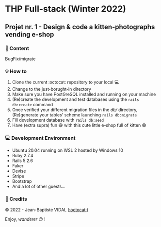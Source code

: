 # THP Full-stack (Winter 2022)
## Projet nr. 1 - Design & code a kitten-photographs vending e-shop

### :scroll: Content
  
BugFix/migrate

### :bulb: How to
  
1. Clone the current :octocat: repository to your local :computer:
2. Change to the just-borught-in directory
3. Make sure you have PostGreSQL installed and running on your machine
4. (Re)create the development and test databases using the ```rails db:create``` command
5. Once verified your different migration files in the _db/_ directory, (Re)generate your tables' scheme launching ```rails db:migrate```
6. Fill development database with ```rails db:seed``` 
7. Have (extra supra) fun :satisfied: with this cute little e-shop full of kitten :smile:

### :computer: Development Environment

- Ubuntu 20.04 running on WSL 2 hosted by Windows 10
- Ruby 2.7.4
- Rails 5.2.6
- Faker
- Devise
- Stripe
- Bootstrap
- And a lot of other guests...

### :closed_lock_with_key: Credits
  
&copy; 2022 - Jean-Baptiste VIDAL ([:octocat:](https://github.com/GibbZ-78))  
    
Enjoy, _wanderer_ :wink: !  
  